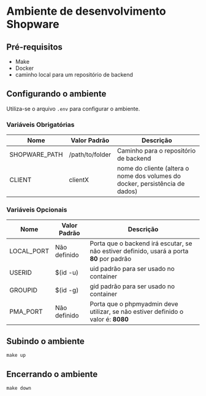 # Ambiente de desenvolvimento Shopware

## Pré-requisitos

- Make
- Docker
- caminho local para um repositório de backend

## Configurando o ambiente

Utiliza-se o arquivo `.env` para configurar o ambiente.

### Variáveis Obrigatórias

| Nome | Valor Padrão |Descrição|
|------|--------------|---------|
|SHOPWARE_PATH|/path/to/folder|Caminho para o repositório de backend|
|CLIENT|clientX|nome do cliente (altera o nome dos volumes do docker, persistência de dados)|

### Variáveis Opcionais

| Nome | Valor Padrão |Descrição|
|------|--------------|---------|
|LOCAL_PORT|Não definido|Porta que o backend irá escutar, se não estiver definido, usará a porta **80** por padrão|
|USERID|$(id -u)|uid padrão para ser usado no container|
|GROUPID|$(id -g)|gid padrão para ser usado no container|
|PMA_PORT|Não definido|Porta que o phpmyadmin deve utilizar, se não estiver definido o valor é: **8080**|

## Subindo o ambiente

```
make up
```

## Encerrando o ambiente

```
make down
```
